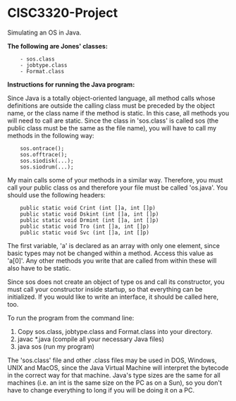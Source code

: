 # CISC3320-Project
Simulating an OS in Java.

**The following are Jones' classes:**
```
    - sos.class
    - jobtype.class
    - Format.class
```

**Instructions for running the Java program:**

Since Java is a totally object-oriented language, all method calls whose definitions are outside the calling class must be preceded by the object name, or the class name if the method is static. In this case, all methods you will need to call are static. Since the class in 'sos.class' is called sos (the public class must be the same as the file name), you will have to call my methods in the following way:
```
    sos.ontrace();
    sos.offtrace();
    sos.siodisk(...);
    sos.siodrum(...);
```
My main calls some of your methods in a similar way. Therefore, you must call your public class os and therefore your file must be called 'os.java'. You should use the following headers:
```
    public static void Crint (int []a, int []p)
    public static void Dskint (int []a, int []p)
    public static void Drmint (int []a, int []p)
    public static void Tro (int []a, int []p)
    public static void Svc (int []a, int []p)
```
The first variable, 'a' is declared as an array with only one element, since basic types may not be changed within a method. Access this value as 'a\[0\]'. Any other methods you write that are called from within these will also have to be static.

Since sos does not create an object of type os and call its constructor, you must call your constructor inside startup, so that everything can be initialized. If you would like to write an interface, it should be called here, too.

To run the program from the command line:

1. Copy sos.class, jobtype.class and Format.class into your directory.
2. javac \*.java	(compile all your necessary Java files)
3. java sos	(run my program)

The 'sos.class' file and other .class files may be used in DOS, Windows, UNIX and MacOS, since the Java Virtual Machine will interpret the bytecode in the correct way for that machine. Java's type sizes are the same for all machines (i.e. an int is the same size on the PC as on a Sun), so you don't have to change everything to long if you will be doing it on a PC.
